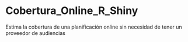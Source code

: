 # Cobertura_Online_R_Shiny
Estima la cobertura de una planificación online sin necesidad de tener un proveedor de audiencias
